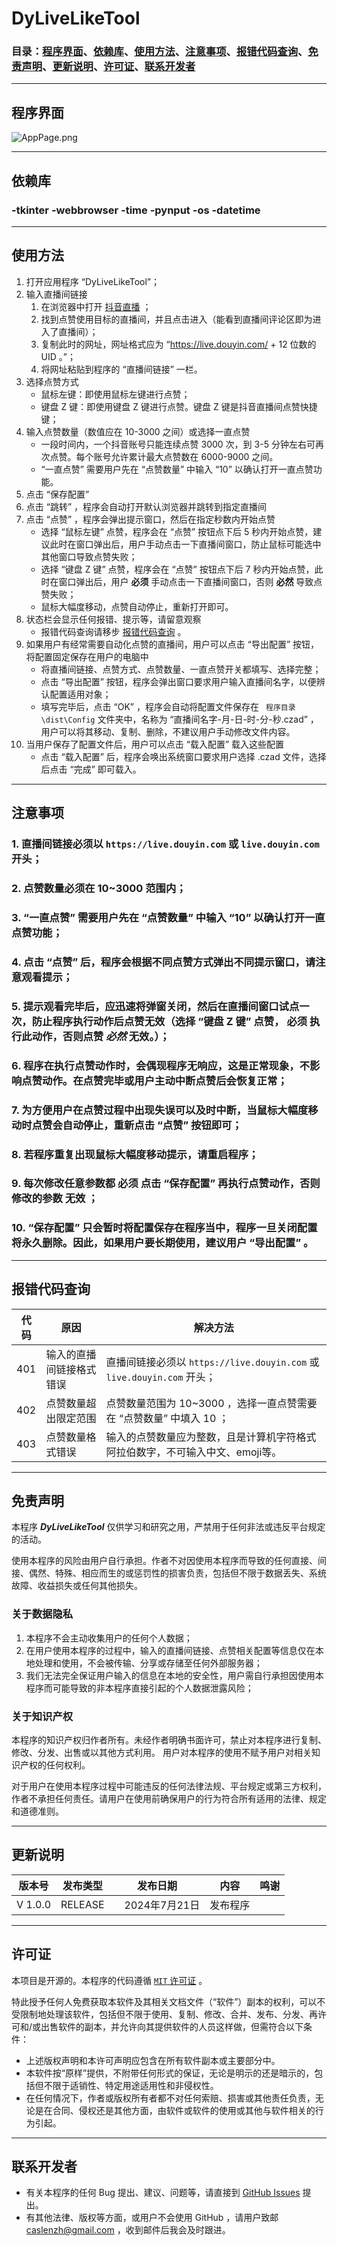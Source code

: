 # DyLiveLikeTool  

### 目录：[程序界面](#AppPage)、[依赖库](#DependentLibrary)、[使用方法](#Usage)、[注意事项](#Precautions)、[报错代码查询](#ErrorCodeQuery)、[免责声明](#Disclaimer)、[更新说明](#UpdateInstructions)、[许可证](#Licence)、[联系开发者](#ContactDeveloper)

---
<a id="AppPage"></a>
---
## 程序界面
![AppPage.png](AppPage.png)

---
<a id="DependentLibrary"></a>
---
## 依赖库  
### -tkinter -webbrowser -time -pynput -os -datetime  

---
<a id="Usage"></a>
---
## 使用方法
1. 打开应用程序 “DyLiveLikeTool”；
2. 输入直播间链接
   1. 在浏览器中打开 [抖音直播](https://live.douyin.com) ；
   2. 找到点赞使用目标的直播间，并且点击进入（能看到直播间评论区即为进入了直播间）；
   3. 复制此时的网址，网址格式应为 “https://live.douyin.com/ + 12 位数的 UID 。”；
   4. 将网址粘贴到程序的 “直播间链接” 一栏。
3. 选择点赞方式
    - 鼠标左键：即使用鼠标左键进行点赞；
    - 键盘 Z 键：即使用键盘 Z 键进行点赞。键盘 Z 键是抖音直播间点赞快捷键；
4. 输入点赞数量（数值应在 10-3000 之间）或选择一直点赞  
    - 一段时间内，一个抖音账号只能连续点赞 3000 次，到 3-5 分钟左右可再次点赞。每个账号允许累计最大点赞数在 6000-9000 之间。
    - “一直点赞” 需要用户先在 “点赞数量” 中输入 “10” 以确认打开一直点赞功能。
5. 点击 “保存配置” 
6. 点击 “跳转” ，程序会自动打开默认浏览器并跳转到指定直播间
7. 点击 “点赞” ，程序会弹出提示窗口，然后在指定秒数内开始点赞
    - 选择 “鼠标左键” 点赞，程序会在 “点赞” 按钮点下后 5 秒内开始点赞，建议此时在窗口弹出后，用户手动点击一下直播间窗口，防止鼠标可能选中其他窗口导致点赞失败；
    - 选择 “键盘 Z 键” 点赞，程序会在 “点赞” 按钮点下后 7 秒内开始点赞，此时在窗口弹出后，用户 ****必须**** 手动点击一下直播间窗口，否则 **必然** 导致点赞失败；
    - 鼠标大幅度移动，点赞自动停止，重新打开即可。
8. 状态栏会显示任何报错、提示等，请留意观察
    - 报错代码查询请移步 [报错代码查询](#ErrorCodeQuery) 。
9. 如果用户有经常需要自动化点赞的直播间，用户可以点击 “导出配置” 按钮，将配置固定保存在用户的电脑中
    - 将直播间链接、点赞方式、点赞数量、一直点赞开关都填写、选择完整；
    - 点击 “导出配置” 按钮，程序会弹出窗口要求用户输入直播间名字，以便辨认配置适用对象；
    - 填写完毕后，点击 “OK” ，程序会自动将配置文件保存在 ` 程序目录\dist\Config` 文件夹中，名称为 “直播间名字-月-日-时-分-秒.czad” ，用户可以将其移动、复制、删除，不建议用户手动修改文件内容。
10. 当用户保存了配置文件后，用户可以点击 “载入配置” 载入这些配置
    - 点击 “载入配置” 后，程序会唤出系统窗口要求用户选择 .czad 文件，选择后点击 “完成” 即可载入。

---
<a id="Precautions"></a>
---
## 注意事项
### 1. 直播间链接必须以 `https://live.douyin.com` 或 `live.douyin.com` 开头；
### 2. 点赞数量必须在 10~3000 范围内；
### 3. “一直点赞” 需要用户先在 “点赞数量” 中输入 “10” 以确认打开一直点赞功能；
### 4. 点击 “点赞” 后，程序会根据不同点赞方式弹出不同提示窗口，请注意观看提示；
### 5. 提示观看完毕后，应迅速将弹窗关闭，然后在直播间窗口试点一次，防止程序执行动作后点赞无效（选择 “键盘 Z 键” 点赞， ****必须**** 执行此动作，否则点赞 ***必然*** 无效。）；
### 6. 程序在执行点赞动作时，会偶现程序无响应，这是正常现象，不影响点赞动作。在点赞完毕或用户主动中断点赞后会恢复正常；
### 7. 为方便用户在点赞过程中出现失误可以及时中断，当鼠标大幅度移动时点赞会自动停止，重新点击 “点赞” 按钮即可；
### 8. 若程序重复出现鼠标大幅度移动提示，请重启程序；
### 9. 每次修改任意参数都 ****必须**** 点击 “保存配置” 再执行点赞动作，否则修改的参数 **无效** ；
### 10. “保存配置” 只会暂时将配置保存在程序当中，程序一旦关闭配置将永久删除。因此，如果用户要长期使用，建议用户 “导出配置” 。

---
<a id="ErrorCodeQuery"></a>
---
## 报错代码查询
| 代码       | 原因           | 解决方法                                                       |
|----------|--------------|------------------------------------------------------------|
| 401      | 输入的直播间链接格式错误 | 直播间链接必须以 `https://live.douyin.com` 或 `live.douyin.com` 开头； |
| 402      | 点赞数量超出限定范围   | 点赞数量范围为 10~3000 ，选择一直点赞需要在 “点赞数量” 中填入 10 ；                 |
| 403      | 点赞数量格式错误     | 输入的点赞数量应为整数，且是计算机字符格式阿拉伯数字，不可输入中文、emoji等。                  |

---
<a id="Disclaimer"></a>
---
## 免责声明
本程序 ***DyLiveLikeTool*** 仅供学习和研究之用，严禁用于任何非法或违反平台规定的活动。    

使用本程序的风险由用户自行承担。作者不对因使用本程序而导致的任何直接、间接、偶然、特殊、相应而生的或惩罚性的损害负责，包括但不限于数据丢失、系统故障、收益损失或任何其他损失。  
  
### 关于数据隐私  
1. 本程序不会主动收集用户的任何个人数据；  
2. 在用户使用本程序的过程中，输入的直播间链接、点赞相关配置等信息仅在本地处理和使用，不会被传输、分享或存储至任何外部服务器；  
3. 我们无法完全保证用户输入的信息在本地的安全性，用户需自行承担因使用本程序而可能导致的非本程序直接引起的个人数据泄露风险；  
  
### 关于知识产权  
本程序的知识产权归作者所有。未经作者明确书面许可，禁止对本程序进行复制、修改、分发、出售或以其他方式利用。
用户对本程序的使用不赋予用户对相关知识产权的任何权利。

对于用户在使用本程序过程中可能违反的任何法律法规、平台规定或第三方权利，作者不承担任何责任。请用户在使用前确保用户的行为符合所有适用的法律、规定和道德准则。

---
<a id="UpdateInstructions"></a>
---
## 更新说明
| 版本号     | 发布类型    | 发布日期         | 内容   | 鸣谢 |
|---------|---------|--------------|------|----|
| V 1.0.0 | RELEASE | 　2024年7月21日  | 发布程序 |    |

---
<a id="Licence"></a>
---
## 许可证

本项目是开源的。本程序的代码遵循 [`MIT` 许可证](https://github.com/CaslenZ/DyLiveLikeTool?tab=MIT-1-ov-file) 。  
  
特此授予任何人免费获取本软件及其相关文档文件（“软件”）副本的权利，可以不受限制地处理该软件，包括但不限于使用、复制、修改、合并、发布、分发、再许可和/或出售软件的副本，并允许向其提供软件的人员这样做，但需符合以下条件：  

- 上述版权声明和本许可声明应包含在所有软件副本或主要部分中。  
- 本软件按“原样”提供，不附带任何形式的保证，无论是明示的还是暗示的，包括但不限于适销性、特定用途适用性和非侵权性。   
- 在任何情况下，作者或版权所有者都不对任何索赔、损害或其他责任负责，无论是在合同、侵权还是其他方面，由软件或软件的使用或其他与软件相关的行为引起。

---
<a id="ContactDeveloper"></a>
---
## 联系开发者

- 有关本程序的任何 Bug 提出、建议、问题等，请直接到 [GitHub Issues](https://github.com/CaslenZ/DyLiveLikeTool/issues) 提出。  
- 有其他法律、版权等方面，或用户不会使用 GitHub ，请用户致邮 [caslenzh@gmail.com](mailto:caslenzh@gmail.com) ，收到邮件后我会及时跟进。  